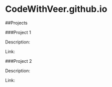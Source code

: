 # CodeWithVeer.github.io

##Projects

###Project 1

Description:

Link:


###Project 2

Description:

Link:

